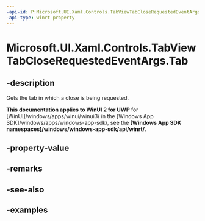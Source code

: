 ```yaml
---
-api-id: P:Microsoft.UI.Xaml.Controls.TabViewTabCloseRequestedEventArgs.Tab
-api-type: winrt property
---
```


# Microsoft.UI.Xaml.Controls.TabViewTabCloseRequestedEventArgs.Tab

<!--
public Microsoft.UI.Xaml.Controls.TabViewItem Tab { get; }
-->

## -description

Gets the tab in which a close is being requested.

**This documentation applies to WinUI 2 for UWP** for [WinUI]/windows/apps/winui/winui3/ in the [Windows App SDK]/windows/apps/windows-app-sdk/, see the **[Windows App SDK namespaces]/windows/windows-app-sdk/api/winrt/**.

## -property-value

## -remarks

## -see-also

## -examples

